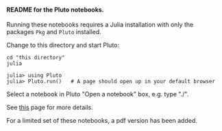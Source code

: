 #### README for the Pluto notebooks.

Running these notebooks requires a Julia installation with only the packages `Pkg` and `Pluto` installed.

Change to this directory and start Pluto:
```
cd "this directory"
julia

julia> using Pluto
julia> Pluto.run()   # A page should open up in your default browser
```

Select a notebook in Pluto "Open a notebook" box, e.g. type "./".

See [this](https://github.com/fonsp/Pluto.jl/) page for more details.

For a limited set of these notebooks, a pdf version has been added.
